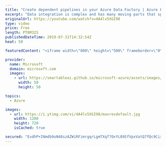 ```yaml
---
title: "Create dependent pipelines in your Azure Data Factory | Azure Friday"
excerpt: "Data integration is complex and has many moving parts that spans across hybrid data environments. Typically, data integration projects have dependencies upstream and downstream making dependencies an important aspect to consider in any job scheduling.  Gaurav Malhotra joins Scott Hanselman to show how"
originalUrl: https://youtube.com/watch?v=4A4lv5XGI98
type: video
price: Free
length: PT8M32S
publishedDateTime: 2019-07-31T14:32:54Z
heat: 50

featuredContent: "<iframe width=\"800\" height=\"500\" frameborder=\"0\" src=\"https://www.youtube.com/embed/4A4lv5XGI98\" allow=\"accelerometer; autoplay; encrypted-media; gyroscope; picture-in-picture\" allowfullscreen></iframe>"

provider:
  name: Microsoft
  domain: microsoft.com
  images:
    - url: https://smartableai.github.io/microsoft-azure/assets/images/organizations/microsoft.com-50x50.jpg
      width: 50
      height: 50

topics:
  - Azure

images:
  - url: https://i.ytimg.com/vi/4A4lv5XGI98/maxresdefault.jpg
    width: 1280
    height: 720
    isCached: true

secured: "EvdhP+INmdb9oN48szAZWiRFimrgqrLgmTXqf7OxYL89SfVpxVatQ7fQc9Cix8oy4NyDsGMbkEbj9UD+AyyllW4GcCeV5EIRGbYj+snTeVzPZXkO+vpwvoDFgL4rRzI2M8K9JorUZ4Rum2l4xKyJnNWtJOCZksF8eRc3QkgG+1HEA41CTUFfywHnc3MgVhwC/EUeZ75Kmqg20E0KIg3iDWdx7StYNMbFKXkhxTkRxxq6bNaYycWvUNpQ4CoQTS6QsHOuuhqIk03ZvZO4Sxbti0OgaoFEHchQaEigmfOfj/iKKdM/iNjs1tay2OW+b/A8H+z929DfoXa5aIig53/3ZFNMkP653lgw7jqSjuORUD+XgZ6lCUQeb6gqzrt/ZuZdRWViYt78EXzeVbunQyCIql9EPPyIios/sZT3Bi/vNDE=;dnH9xdrZq2ZYh5VjFJn6Dw=="
---
```


